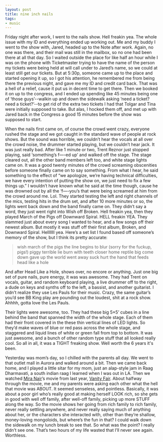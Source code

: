 ```yaml
---
layout: post
title: nine inch nails
tags:
- music
---
```

Friday night after work, I went to the nails show. Hell freakin yea. The whole issue with my ID and everything ended up working out. Me and my buddy I went to the show with, Jared, headed up to the Note after work. Again, no one was there, and their mail was still in the mailbox, so no one had been there at all that day. So I waited outside the place for like half an hour while I was on the phone with Ticketmaster trying to have the name of the person my tickets were being held at will call under to Jared’s name, so we could at least still get our tickets. But at 5:30p, someone came up to the place and started opening it up, so I got his attention, he remembered me from being there the previous night, and gave me my ID and credit card back. That was a hell of a relief, cause it put us in decent time to get there. Then we booked it on up to the congress, and I ended up spending like 45 minutes being one of ‘those guys’--walkin up and down the sidewalk asking ‘need a ticket? need a ticket?’--to get rid of the extra two tickets I had that Tolgar and Tina were initially supposed to take. But alas, I hocked them off, and met up with Jared back in the Congress a good 15 minutes before the show was supposed to start.

When the nails first came on, of course the crowd went crazy, everyone rushed the stage and we got caught in the standard wave of people at rock shows. But the sound was horrible, we couldn’t hear the vocals at all over the crowd noise, the drummer started playing, but we couldn’t hear jack. It was just really bad. After like 1 minute or two, Trent Reznor just stopped playing, said ‘something’s f—-ed up’ and walked off the stage. The stage cleared out, all the other band members left too, and white stage lights came on. It was a good twenty minutes of the crowd screaming obscenities before someone finally came on to say something. From what I hear, he said something to the effect of “we apologize, we’re having technical difficulties, we have every intention of putting the show on, we just need to fix a few things up.” I wouldn’t have known what he said at the time though, cause he was drowned out by all the ‘f—-you’s that were being screamed at him from the crowd around me. Lol. They started testing the left and right channels of the mics, testing hits in the drum set, and after 10 more minutes or so, the lights went back down and the band finally came on. They didn’t say a word, they just went right into Wish off Broken. Hell freakin yea, then they played March of the Pigs off Downward Spiral. HELL freakin YEA. They slammed just about every song I wanted to hear, and a few songs off their newest album. But mostly it was stuff off their first album, Broken, and Downward Spiral. Helllllll yea. Here’s a set list I found based off someone’s memory of the show, but I think its pretty accurate:

> 
> wish
> march of the pigs
> the line begins to blur
> (sorry for the fuckup, pigs!)
> piggy
> terrible lie
> burn
> with teeth
> closer
> home
> reptile
> big come down
> gave up
> the world went away
> suck
> hurt
> the hand that feeds
> head like a hole
> 

And after Head Like a Hole, shows over, no encore or anything. Just one big set of pure nails, pure energy, it was was awesome. They had Trent on vocals, guitar, and random keyboard playing, a live drummer off to the right, a dude on keys and synths off to the left, a bassist, and another guitarist. I didn’t realize they use Les Pauls for their music. Crazy, the same guitar’s you’d see BB King play are pounding out the loudest, shit at a rock show. Ahhhh, gotta love the Les Pauls.

Their lights were awesome, too. They had these big 5×5’ cubes in a line behind the band that spanned the width of the whole stage. Each of them had their front covered in the these thin vertical lines of LED lights. So they’d make waves of blue or red pass across the whole stage, and staggered and liquid lines of white or green fall from top to bottom. It was just awesome, and a bunch of other random type stuff that all looked really cool. So all in all, it was a TIGHT freaking show. Well worth the 6 years it's been.

Yesterday was mom’s day, so I chilled with the parents all day. We went to that outlet mall in Aurora and walked around a bit. Then we came back home, and I played a little sitar for my mom, just an alap-style jam in Raag Dharmavati, a south indian raag I learned when I was out in LA. Then we watched [Mira Nair](http://www.mirabaifilms.com/)’s movie from last year, [Vanity Fair](http://www.imdb.com/title/tt0241025/). About halfway through the movie, me and my parents were asking each other what the hell that movie was ABOUT. It seemed senseless, and pointless. Basically, it was about a poor girl who’s really good at making herself LOOK rich, so she gets in good with well off family, after well-off family, picking up more STUFF along the way. So the movie shows her going from rich family to rich family, never really settling anywhere, and never really saying much of anything about her, or the characters she interacted with, other than they’re shallow, money-loving mongoloids, but where’s the fun in that? I could walk down the sidewalk on my lunch break to see that. So what was the point? I really didn’t see one. That’s two hours of my life wasted that I’ll never see again. Worthless. 
